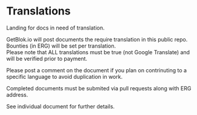 # Translations

Landing for docs in need of translation.  

GetBlok.io will post documents the require translation in this public repo. Bounties (in ERG) will be set per translation.  
Please note that ALL translations must be true (not Google Translate) and will be verified prior to payment. 

Please post a comment on the document if you plan on contrinuting to a specific language to avoid duplication in work.

Completed documents must be submited via pull requests along with ERG address.  

See individual document for further details.

